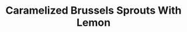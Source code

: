 ---
layout: recipe
title: Caramelized Brussels Sprouts With Lemon
description: A simple yet elegant side featuring roasted brussels sprouts, perfect for any occasion.
prep_time: 10 minutes
cook_time: 45 minutes
servings: 8
category: Dinner
protein: vegetarian

ingredients: |
  - 2 pounds brussels sprouts, bottoms trimmed only very slightly
  - 4 tablespoons olive oil
  - Salt and freshly ground black pepper
  - 1 lemon

instructions: |
  1. Heat oven to 350°F. Working over a bowl, use a paring knife to shave off several thin layers from the bottom of each sprout, pulling off the darker outer leaves into the bowl, until you have just the tight, light-green core. Set aside the bowl of leaves, then slice any very large cores in half.
  2. Combine the cores and 2 tablespoons oil on a rimmed baking sheet. Season with salt and pepper. Arrange any cut pieces cut-side down and roast, shaking the sheet once or twice, until cores are just tender, 30-35 minutes.
  3. Remove baking sheet and increase oven temperature to 425°F. Toss the reserved leaves with remaining 2 tablespoons oil and season lightly with salt and pepper. Scatter the leaves over the cores on the baking sheet and return to the oven. Roast until the leaves are bright green and crispy in places and the cores are caramelized, 10-15 minutes.
  4. Just before serving, grate about half the lemon zest over the sprouts and squeeze juice from half the lemon over the baking sheet. Taste and adjust seasoning as needed.

notes: |
  - This dish can be prepared ahead of time by separating the leaves from the cores a day in advance. Store them separately in lidded containers in the refrigerator.
---